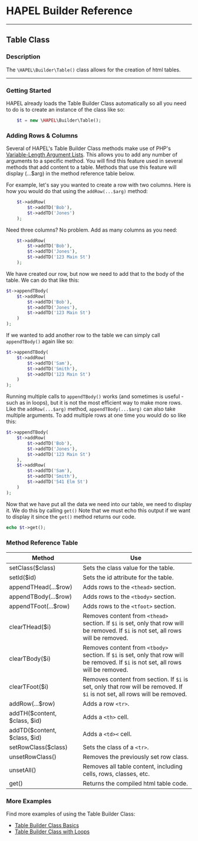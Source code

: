 # HAPEL Builder Reference

---
## Table Class

### Description

The `\HAPEL\Builder\Table()` class allows for the creation of html tables.

---



### Getting Started

HAPEL already loads the Table Builder Class automatically so all you need to do is to create an instance of
the class like so:

```php
    $t = new \HAPEL\Builder\Table();
````





### Adding Rows & Columns

Several of HAPEL's Table Builder Class methods make use of PHP's [Variable-Length Argument Lists](https://www.php.net/manual/en/functions.arguments.php#functions.variable-arg-list).
This allows you to add any number of arguments to a specific method.
You will find this feature used in several methods that add content to a table.
Methods that use this feature will display (...$arg) in the method reference table below.

For example, let's say you wanted to create a row with two columns. Here is how you would do that
using the `addRow(...$arg)` method:

```php
    $t->addRow(
        $t->addTD('Bob'),
        $t->addTD('Jones')
    );
```

Need three columns? No problem. Add as many columns as you need: 
```php
    $t->addRow(
        $t->addTD('Bob'),
        $t->addTD('Jones'),
        $t->addTD('123 Main St')
    );
```

We have created our row, but now we need to add that to the body of the table. We can do that like this:

```php
$t->appendTBody(
    $t->addRow(
        $t->addTD('Bob'),
        $t->addTD('Jones'),
        $t->addTD('123 Main St')
    )
);
```

If we wanted to add another row to the table we can simply call `appendTBody()` again like so:
```php
$t->appendTBody(  
    $t->addRow(
        $t->addTD('Sam'),
        $t->addTD('Smith'),
        $t->addTD('123 Main St')
    )
);
```

Running multiple calls to `appendTBody()` works (and sometimes is useful - such as in loops), but it is not the most efficient way to
make more rows. Like the `addRow(...$arg)` method, `appendTBody(...$arg)` can also take multiple arguments.
To add multiple rows at one time you would do so like this:

```php
$t->appendTBody(
    $t->addRow(
        $t->addTD('Bob'),
        $t->addTD('Jones'),
        $t->addTD('123 Main St')
    ),
    $t->addRow(
        $t->addTD('Sam'),
        $t->addTD('Smith'),
        $t->addTD('541 Elm St')
    )
);
```

Now that we have put all the data we need into our table, we need to display it. We do this by calling `get()`
Note that we must echo this output if we want to display it since the `get()` method returns our code.

```php
echo $t->get();
```

### Method Reference Table

| Method                         | Use                                                                                                                                  |
|--------------------------------|--------------------------------------------------------------------------------------------------------------------------------------|
| setClass($class)               | Sets the class value for the table.                                                                                                  | 
| setId($id)                     | Sets the id attribute for the table.                                                                                                 | 
| appendTHead(...$row)           | Adds rows to the `<thead>` section.                                                                                                  |
| appendTBody(...$row)           | Adds rows to the `<tbody>` section.                                                                                                  |
| appendTFoot(...$row)           | Adds rows to the `<tfoot>` section.                                                                                                  |
| clearTHead($i)                 | Removes content from `<thead>` section. If `$i` is set, only that row will be removed. If `$i` is not set, all rows will be removed. |
| clearTBody($i)                 | Removes content from `<tbody>` section. If `$i` is set, only that row will be removed. If `$i` is not set, all rows will be removed. |
| clearTFoot($i)                 | Removes content from section. If `$i` is set, only that row will be removed. If `$i` is not set, all rows will be removed.           |
| addRow(...$row)                | Adds a row `<tr>`.                                                                                                                   |
| addTH($content, $class, $id)   | Adds a `<th>` cell.                                                                                                                  |
| addTD($content, $class, $id)   | Adds a `<td><` cell.                                                                                                                 |
| setRowClass($class)            | Sets the class of a `<tr>`.                                                                                                          |
| unsetRowClass()                | Removes the previously set row class.                                                                                                |
| unsetAll()                     | Removes all table content, including cells, rows, classes, etc.                                                                      |
| get()                          | Returns the compiled html table code.                                                                                                |




### More Examples

Find more examples of using the Table Builder Class:

* [Table Builder Class Basics](/examples/builder/table-basic.php)
* [Table Builder Class with Loops](/examples/builder/table-loop.php)
